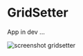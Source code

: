 # GridSetter

App in dev ...

![screenshot gridsetter](https://raw.github.com/Crmbl/GridSeter/master/gsscreen.PNG)
